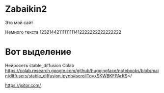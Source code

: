 # Zabaikin2
Это мой сайт

Немного текста 12321442111111111412222222222222222
# Вот выделение
Нейросеть stable_diffusion Colab
https://colab.research.google.com/github/huggingface/notebooks/blob/main/diffusers/stable_diffusion.ipynb#scrollTo=xSKWBKFPArKS</

https://jsitor.com/
